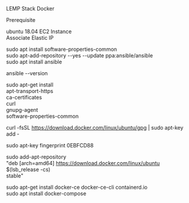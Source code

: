 
LEMP Stack Docker 

Prerequisite

ubuntu 18.04 EC2 Instance \
Associate Elastic IP


sudo apt install software-properties-common  
sudo apt-add-repository --yes --update ppa:ansible/ansible  
sudo apt install ansible

ansible --version  


sudo apt-get install \
    apt-transport-https \
    ca-certificates \
    curl \
    gnupg-agent \
    software-properties-common

curl -fsSL https://download.docker.com/linux/ubuntu/gpg | sudo apt-key add -

sudo apt-key fingerprint 0EBFCD88

 sudo add-apt-repository \
   "deb [arch=amd64] https://download.docker.com/linux/ubuntu \
   $(lsb_release -cs) \
   stable"

sudo apt-get install docker-ce docker-ce-cli containerd.io \
sudo apt install docker-compose
